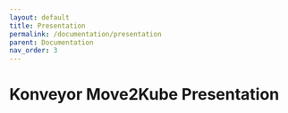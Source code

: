 ```yaml
---
layout: default
title: Presentation
permalink: /documentation/presentation
parent: Documentation
nav_order: 3
---
```


# Konveyor Move2Kube Presentation

<object data="../../assets/pdfs/Move2Kube.pdf" type='application/pdf'></object>
